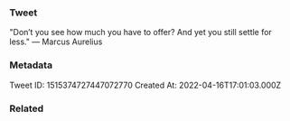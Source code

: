 ### Tweet
"Don’t you see how much you have to offer? And yet you still settle for less." — Marcus Aurelius

### Metadata
Tweet ID: 1515374727447072770
Created At: 2022-04-16T17:01:03.000Z

### Related

